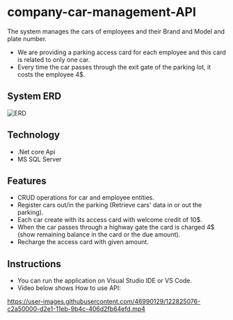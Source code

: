 # company-car-management-API

The system manages the cars of employees and their Brand and Model and plate number.
* We are providing a parking access card for each employee and this card is related to only one car.
* Every time the car passes through the exit gate of the parking lot, it costs the employee 4$.

## System ERD
![ERD](https://user-images.githubusercontent.com/46990129/122821665-6b049580-d2dd-11eb-8f49-882e032aa4a5.png)


## Technology
* .Net core Api
* MS SQL Server

## Features 
* CRUD operations for car and employee entities.
* Register cars out/in the parking (Retrieve cars' data in or out the parking).
* Each car create with its access card with welcome credit of 10$.
* When the car passes through a highway gate the card is charged 4$ (show remaining balance in the card or the due amount).
* Recharge the access card with given amount.

## Instructions
* You can run the application on Visual Studio IDE or VS Code.
* Video below shows How to use API:



https://user-images.githubusercontent.com/46990129/122825076-c2a50000-d2e1-11eb-9b4c-406d2fb64efd.mp4



